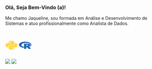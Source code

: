 ### Olá, Seja Bem-Vindo (a)!

Me chamo Jaqueline, sou formada em Análise e Desenvolvimento de Sistemas e atuo profissionalmente como Analista de Dados.
##
  
  <div style="display: inline_block"><br>
  <img align="center" alt="Jaq-Python" height="30" width="40" src="https://raw.githubusercontent.com/devicons/devicon/master/icons/python/python-plain.svg">
  <img align="center" alt="Jaq-R" height="30" width="40" src="https://raw.githubusercontent.com/devicons/devicon/master/icons/r/r-plain.svg"> 
  </div>
  
  
 ##
  <div>
  <a href = "mailto:jaquelinepedroso70@gmail.com"><img src="https://img.shields.io/badge/-Gmail-%23333?style=for-the-badge&logo=gmail&logoColor=white" target="_blank"></a>
  <a href="https://www.linkedin.com/in/jaqueline-pedroso-a9a9281b5" target="_blank"><img src="https://img.shields.io/badge/-LinkedIn-%230077B5?style=for-the-badge&logo=linkedin&logoColor=white" target="_blank"></a>    
  </div>
